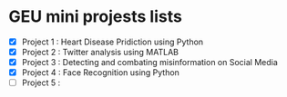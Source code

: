 # GEU mini projests lists

- [x] Project 1 : Heart Disease Pridiction using Python
- [x] Project 2 : Twitter analysis using MATLAB
- [x] Project 3 : Detecting and combating misinformation on Social Media
- [x] Project 4 : Face Recognition using Python
- [ ] Project 5 :
